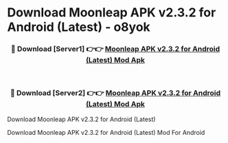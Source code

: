 # Download Moonleap APK v2.3.2 for Android (Latest) - o8yok


<div align="center">
<h3>🔴 Download [Server1] 👉👉 <a href="https://apk-comot.site?title=Moonleap_APK_v2.3.2_for_Android_(Latest)">Moonleap APK v2.3.2 for Android (Latest) Mod Apk</a></h3><br>
<h3>🔴 Download [Server2] 👉👉 <a href="https://apk-comot.site?title=Moonleap_APK_v2.3.2_for_Android_(Latest)">Moonleap APK v2.3.2 for Android (Latest) Mod Apk</a></h3>
</div>



Download Moonleap APK v2.3.2 for Android (Latest) 

Download Moonleap APK v2.3.2 for Android (Latest) Mod For Android